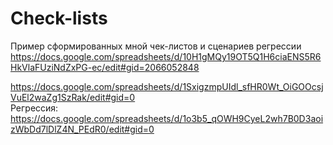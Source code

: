 # Check-lists
Пример сформированных мной чек-листов и сценариев регрессии  
https://docs.google.com/spreadsheets/d/10H1gMQy19OT5Q1H6ciaENS5R6HkVlaFUziNdZxPG-ec/edit#gid=2066052848 

https://docs.google.com/spreadsheets/d/1SxigzmpUIdl_sfHR0Wt_OiGOOcsjVuEl2waZg1SzRak/edit#gid=0  
Регрессия:  
https://docs.google.com/spreadsheets/d/1o3b5_qOWH9CyeL2wh7B0D3aoizWbDd7lDlZ4N_PEdR0/edit#gid=0
